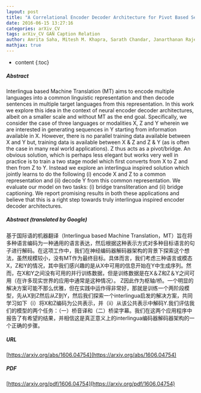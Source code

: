 ```yaml
---
layout: post
title: "A Correlational Encoder Decoder Architecture for Pivot Based Sequence Generation"
date: 2016-06-15 13:27:16
categories: arXiv_CV
tags: arXiv_CV GAN Caption Relation
author: Amrita Saha, Mitesh M. Khapra, Sarath Chandar, Janarthanan Rajendran, Kyunghyun Cho
mathjax: true
---
```


* content
{:toc}

##### Abstract
Interlingua based Machine Translation (MT) aims to encode multiple languages into a common linguistic representation and then decode sentences in multiple target languages from this representation. In this work we explore this idea in the context of neural encoder decoder architectures, albeit on a smaller scale and without MT as the end goal. Specifically, we consider the case of three languages or modalities X, Z and Y wherein we are interested in generating sequences in Y starting from information available in X. However, there is no parallel training data available between X and Y but, training data is available between X & Z and Z & Y (as is often the case in many real world applications). Z thus acts as a pivot/bridge. An obvious solution, which is perhaps less elegant but works very well in practice is to train a two stage model which first converts from X to Z and then from Z to Y. Instead we explore an interlingua inspired solution which jointly learns to do the following (i) encode X and Z to a common representation and (ii) decode Y from this common representation. We evaluate our model on two tasks: (i) bridge transliteration and (ii) bridge captioning. We report promising results in both these applications and believe that this is a right step towards truly interlingua inspired encoder decoder architectures.

##### Abstract (translated by Google)
基于国际语的机器翻译（Interlingua based Machine Translation，MT）旨在将多种语言编码为一种通用的语言表达，然后根据这种表示方式对多种目标语言的句子进行解码。在这项工作中，我们在神经编码器解码器架构的背景下探索这个想法，虽然规模较小，没有MT作为最终目标。具体而言，我们考虑三种语言或模态X，Z和Y的情况，其中我们感兴趣的是从X中可用的信息开始在Y中生成序列。然而，在X和Y之间没有可用的并行训练数据，但是训练数据是在X＆Z和Z＆Y之间可用（在许多现实世界的应用中通常是这种情况）。 Z因此作为枢轴/桥。一个明显的解决方案可能不那么优雅，但在实践中运作得非常好，那就是训练一个两阶段模型，先从X到Z然后从Z到Y，然后我们探索一个interlingua启发的解决方案，共同学习如下（i）将X和Z编码为公共表示，并（ii）从该公共表示中解码Y.我们评估我们的模型的两个任务：（一）桥音译和（二）桥梁字幕。我们在这两个应用程序中报告了有希望的结果，并相信这是真正意义上的interlingua编码器解码器架构的一个正确的步骤。

##### URL
[https://arxiv.org/abs/1606.04754](https://arxiv.org/abs/1606.04754)

##### PDF
[https://arxiv.org/pdf/1606.04754](https://arxiv.org/pdf/1606.04754)

